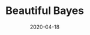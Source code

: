 ---
layout: post
title:  "Beautiful Bayes"
ref: welcome
date:   2020-04-18 
tags: career
lang: en
---